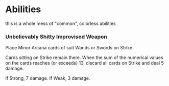 # Abilities

this is a whole mess of "common", colorless abilities

### Unbelievably Shitty Improvised Weapon
Place Minor Arcana cards of suit Wands or Swords on Strike.

Cards sitting on Strike remain there.
When the sum of the numerical values on the cards reaches (or exceeds) 13, discard all cards on Strike and deal 5 damage.

If Strong, 7 damage.
If Weak, 3 damage.
